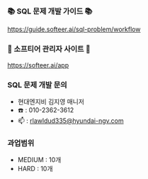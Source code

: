 ### 📚 SQL 문제 개발 가이드 📚
https://guide.softeer.ai/sql-problem/workflow
  
### 🌼 소프티어 관리자 사이트 🌼
https://softeer.ai/app
  
### SQL 문제 개발 문의 
- 현대엔지비 김지영 매니저 
- ☎️ : 010-2362-3612
- 📫 : rlawldud335@hyundai-ngv.com
  
### 과업범위
- MEDIUM : 10개
- HARD : 10개
